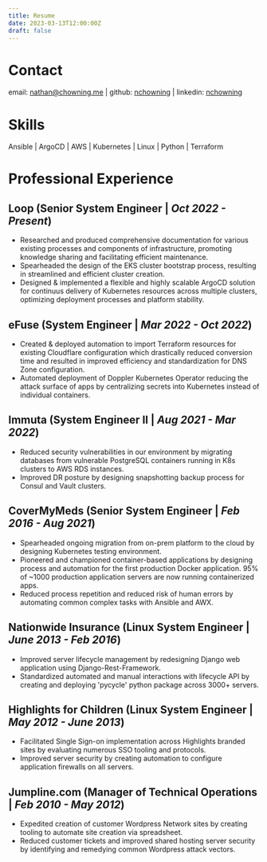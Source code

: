 ```yaml
---
title: Resume
date: 2023-03-13T12:00:00Z
draft: false
---
```


# Contact
email: nathan@chowning.me | github: [nchowning](https://github.com/nchowning) | linkedin: [nchowning](https://www.linkedin.com/in/nchowning)

# Skills

Ansible | ArgoCD | AWS | Kubernetes | Linux | Python | Terraform

# Professional Experience

## **Loop** (Senior System Engineer | *Oct 2022 - Present*)

- Researched and produced comprehensive documentation for various existing processes and components of infrastructure, promoting knowledge sharing and facilitating efficient maintenance.
- Spearheaded the design of the EKS cluster bootstrap process, resulting in streamlined and efficient cluster creation.
- Designed & implemented a flexible and highly scalable ArgoCD solution for continuus delivery of Kubernetes resources across multiple clusters, optimizing deployment processes and platform stability.

## **eFuse** (System Engineer | *Mar 2022 - Oct 2022*)

- Created & deployed automation to import Terraform resources for existing Cloudflare configuration which drastically reduced conversion time and resulted in improved efficiency and standardization for DNS Zone configuration.
- Automated deployment of Doppler Kubernetes Operator reducing the attack surface of apps by centralizing secrets into Kubernetes instead of individual containers.

## **Immuta** (System Engineer II | *Aug 2021 - Mar 2022*)

- Reduced security vulnerabilities in our environment by migrating databases from vulnerable PostgreSQL containers running in K8s clusters to AWS RDS instances.
- Improved DR posture by designing snapshotting backup process for Consul and Vault clusters.

## **CoverMyMeds** (Senior System Engineer | *Feb 2016 - Aug 2021*)

- Spearheaded ongoing migration from on-prem platform to the cloud by designing Kubernetes testing environment.
- Pioneered and championed container-based applications by designing process and automation for the first production Docker application. 95% of ~1000 production application servers are now running containerized apps.
- Reduced process repetition and reduced risk of human errors by automating common complex tasks with Ansible and AWX.

## **Nationwide Insurance** (Linux System Engineer | *June 2013 - Feb 2016*)

- Improved server lifecycle management by redesigning Django web application using Django-Rest-Framework.
- Standardized automated and manual interactions with lifecycle API by creating and deploying 'pycycle' python package across 3000+ servers.

## **Highlights for Children** (Linux System Engineer | *May 2012 - June 2013*)

- Facilitated Single Sign-on implementation across Highlights branded sites by evaluating numerous SSO tooling and protocols.
- Improved server security by creating automation to configure application firewalls on all servers.

## **Jumpline.com** (Manager of Technical Operations | *Feb 2010 - May 2012*)

- Expedited creation of customer Wordpress Network sites by creating tooling to automate site creation via spreadsheet.
- Reduced customer tickets and improved shared hosting server security by identifying and remedying common Wordpress attack vectors.
